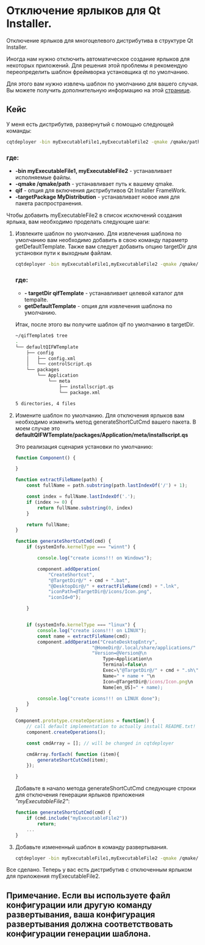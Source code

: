 # Отключение ярлыков для Qt Installer.

 Отключение ярлыков для многоцелевого дистрибутива в структуре Qt Installer.

Иногда нам нужно отключить автоматическое создание ярлыков для некоторых приложений.
Для решения этой проблемы я рекомендую переопределить шаблон фреймворка установщика qt по умолчанию.

Для этого вам нужно извлечь шаблон по умолчанию для вашего случая. Вы можете получить дополнительную информацию на этой [странице](ExtractDefaultsTemplates.md).

## Кейс

У меня есть дистрибутив, развернутый с помощью следующей команды:

```bash
cqtdeployer -bin myExecutableFile1,myExecutableFile2 -qmake /qmake/path qif
```
### где:

* **-bin myExecutableFile1, myExecutableFile2** - устанавливает исполняемые файлы.
* **-qmake /qmake/path** - устанавливает путь к вашему qmake.
* **qif** - опция для включения дистрибутивов Qt Installer FrameWork.
* **-targetPackage MyDistribution** - устанавливает новое имя для пакета распространения. 

Чтобы добавить myExecutableFile2 в список исключений создания ярлыка, вам необходимо проделать следующие шаги:



1. Извлеките шаблон по умолчанию.
    Для извлечения шаблона по умолчанию вам необходимо добавить в свою команду параметр getDefaultTemplate. Также вам следует добавить опцию targetDir для установки пути к выходным файлам.

    ```bash
    cqtdeployer -bin myExecutableFile1,myExecutableFile2 -qmake /qmake/path qif getDefaultTemplate -targetDir qifTemplate
    ```

    ### где:
    * **- targetDir qifTemplate** - устанавливает целевой каталог для tempalte.
    * **getDefaultTemplate** - опция для извлечения шаблона по умолчанию. 

    Итак, после этого вы получите шаблон qif по умолчанию в targetDir.
    ```bash 
    ~/qifTemplate$ tree
    .
    └── defaultQIFWTemplate
        ├── config
        │   ├── config.xml
        │   └── controlScript.qs
        └── packages
            └── Application
                └── meta
                    ├── installscript.qs
                    └── package.xml

    5 directories, 4 files

    ```

2. Измените шаблон по умолчанию.
    Для отключения ярлыков вам необходимо изменить метод generateShortCutCmd вашего пакета. В моем случае это **defaultQIFWTemplate/packages/Application/meta/installscript.qs**

    Это реализация сценария установки по умолчанию:
    ``` js
    function Component() {

    }

    function extractFileName(path) {
        const fullName = path.substring(path.lastIndexOf('/') + 1);

        const index = fullName.lastIndexOf('.');
        if (index >= 0) {
            return fullName.substring(0, index)
        }

        return fullName;
    }

    function generateShortCutCmd(cmd) {
        if (systemInfo.kernelType === "winnt") {

            console.log("create icons!!! on Windows");

            component.addOperation(
                "CreateShortcut",
                "@TargetDir@/" + cmd + ".bat",
                "@DesktopDir@/" + extractFileName(cmd) + ".lnk",
                "iconPath=@TargetDir@/icons/Icon.png",
                "iconId=0");

        }


        if (systemInfo.kernelType === "linux") {
            console.log("create icons!!! on LINUX");
            const name = extractFileName(cmd);
            component.addOperation("CreateDesktopEntry",
                                "@HomeDir@/.local/share/applications/" + name + ".desktop",
                                "Version=@Version@\n
                                    Type=Application\n
                                    Terminal=false\n
                                    Exec=\"@TargetDir@/" + cmd + ".sh\"\n
                                    Name=" + name + "\n
                                    Icon=@TargetDir@/icons/Icon.png\n
                                    Name[en_US]=" + name);

            console.log("create icons!!! on LINUX done");
        }
    }

    Component.prototype.createOperations = function() {
        // call default implementation to actually install README.txt!
        component.createOperations();

        const cmdArray = []; // will be changed in cqtdeployer

        cmdArray.forEach( function (item){
            generateShortCutCmd(item);
        });

    }
    ```

    Добавьте в начало метода generateShortCutCmd следующие строки для отключения генерации ярлыков приложения *"myExecutableFile2"*:

    ``` js
    function generateShortCutCmd(cmd) {
        if (cmd.include("myExecutableFile2"))
            return;
        ...
    }
    ```

3. Добавьте измененный шаблон в команду развертывания.
    ```bash
    cqtdeployer -bin myExecutableFile1,myExecutableFile2 -qmake /qmake/path qif qifTemplate/defaultQIFWTemplate
    ```

Все сделано. Теперь у вас есть дистрибутив с отключенным ярлыком для приложения myExecutableFile2. 

## Примечание. Если вы используете файл конфигурации или другую команду развертывания, ваша конфигурация развертывания должна соответствовать конфигурации генерации шаблона. 